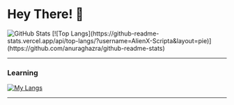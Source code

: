# Hey There! 👋
  <img src="https://github-readme-stats.vercel.app/api?username=AlienX-Script&show_icons=true&hide=contribs,prs&cache_seconds=86400&theme=ambient_gradient" alt="GitHub Stats" />
  [![Top Langs](https://github-readme-stats.vercel.app/api/top-langs/?username=AlienX-Scripta&layout=pie)](https://github.com/anuraghazra/github-readme-stats)

<hr>

### Learning

[![My Langs](https://skillicons.dev/icons?i=robloxstudio,lua,vscode,visualstudio,kali,c,cs)](https://skillicons.dev)

<hr>
